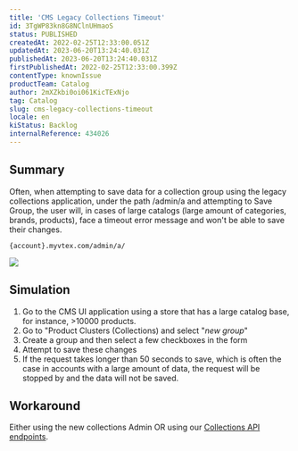 ```yaml
---
title: 'CMS Legacy Collections Timeout'
id: 3TgWP83kn8G8NClnUHmaoS
status: PUBLISHED
createdAt: 2022-02-25T12:33:00.051Z
updatedAt: 2023-06-20T13:24:40.031Z
publishedAt: 2023-06-20T13:24:40.031Z
firstPublishedAt: 2022-02-25T12:33:00.399Z
contentType: knownIssue
productTeam: Catalog
author: 2mXZkbi0oi061KicTExNjo
tag: Catalog
slug: cms-legacy-collections-timeout
locale: en
kiStatus: Backlog
internalReference: 434026
---
```


## Summary

Often, when attempting to save data for a collection group using the legacy collections application, under the path /admin/a and attempting to Save Group, the user will, in cases of large catalogs (large amount of categories, brands, products), face a timeout error message and won't be able to save their changes.

`{account}.myvtex.com/admin/a/`

 ![](https://vtexhelp.zendesk.com/attachments/token/pBcpo1sWfBMio0mpL5iMc4Iek/?name=inline-1265713773.png)

## Simulation


1. Go to the CMS UI application using a store that has a large catalog base, for instance, >10000 products.
2. Go to "Product Clusters (Collections) and select "_new group_"
3. Create a group and then select a few checkboxes in the form
4. Attempt to save these changes
5. If the request takes longer than 50 seconds to save, which is often the case in accounts with a large amount of data, the request will be stopped by and the data will not be saved.

## Workaround


Either using the new collections Admin OR using our [Collections API endpoints](https://developers.vtex.com/docs/api-reference/catalog-api#post-/api/catalog/pvt/collection).


